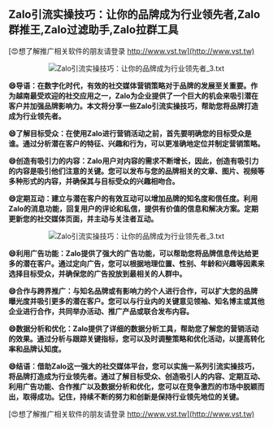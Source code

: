 ## **Zalo引流实操技巧：让你的品牌成为行业领先者,Zalo群推王,Zalo过滤助手,Zalo拉群工具**

[😍想了解推广相关软件的朋友请登录 http://www.vst.tw](http://www.vst.tw)

 <center><img src="https://vst.tw/MP4/tuiguang/png/4.png" alt="Zalo引流实操技巧：让你的品牌成为行业领先者_3.txt"></center>

**😄导语：在数字化时代，有效的社交媒体营销策略对于品牌的发展至关重要。作为越南最受欢迎的社交应用之一，Zalo为企业提供了一个巨大的机会来吸引潜在客户并加强品牌影响力。本文将分享一些Zalo引流实操技巧，帮助您将品牌打造成为行业领先者。**

**😄了解目标受众：在使用Zalo进行营销活动之前，首先要明确您的目标受众是谁。通过分析潜在客户的特征、兴趣和行为，可以更准确地定位并制定营销策略。**

**😄创造有吸引力的内容：Zalo用户对内容的需求不断增长，因此，创造有吸引力的内容是吸引他们注意的关键。您可以发布与您的品牌相关的文章、图片、视频等多种形式的内容，并确保其与目标受众的兴趣相吻合。**

**😄定期互动：建立与潜在客户的有效互动可以增加品牌的知名度和信任度。利用Zalo的消息功能，回复用户的评论和私信，提供有价值的信息和解决方案。定期更新您的社交媒体页面，并主动与关注者互动。**

 <center><img src="https://vst.tw/MP4/tuiguang/png/1.png" alt="Zalo引流实操技巧：让你的品牌成为行业领先者_3.txt"></center>

**😄利用广告功能：Zalo提供了强大的广告功能，可以帮助您将品牌信息传达给更多的潜在客户。通过定向广告，您可以根据地理位置、性别、年龄和兴趣等因素来选择目标受众，并确保您的广告投放到最相关的人群中。**

**😄合作与跨界推广：与知名品牌或有影响力的个人进行合作，可以扩大您的品牌曝光度并吸引更多的潜在客户。您可以与行业内的关键意见领袖、知名博主或其他企业进行合作，共同举办活动、推广产品或联合发布内容。**

**😄数据分析和优化：Zalo提供了详细的数据分析工具，帮助您了解您的营销活动的效果。通过分析与跟踪关键指标，您可以及时调整策略和优化活动，以提高转化率和品牌认知度。**

**😄结语：借助Zalo这一强大的社交媒体平台，您可以实施一系列引流实操技巧，将品牌打造成为行业领先者。通过了解目标受众、创造吸引人的内容、定期互动、利用广告功能、合作推广以及数据分析和优化，您可以在竞争激烈的市场中脱颖而出，取得成功。记住，持续不断的努力和创新是保持行业领先地位的关键。**

[😍想了解推广相关软件的朋友请登录 http://www.vst.tw](http://www.vst.tw)




